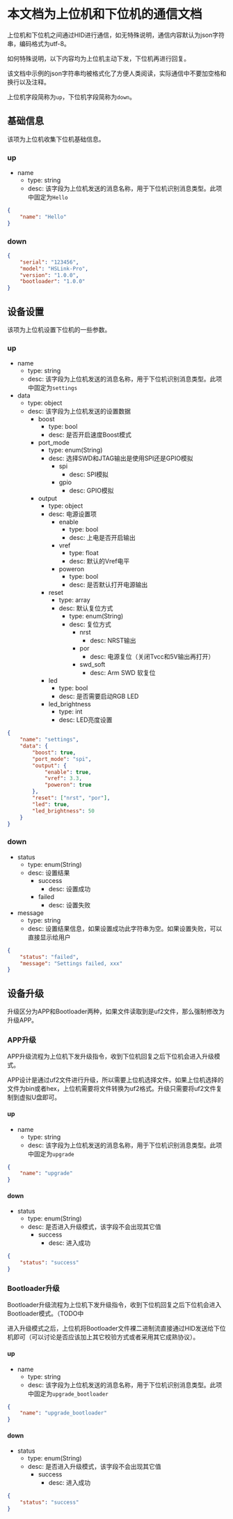 # 本文档为上位机和下位机的通信文档

上位机和下位机之间通过HID进行通信，如无特殊说明，通信内容默认为json字符串，编码格式为utf-8。

如何特殊说明，以下内容均为上位机主动下发，下位机再进行回复。

该文档中示例的json字符串均被格式化了方便人类阅读，实际通信中不要加空格和换行以及注释。

上位机字段简称为`up`，下位机字段简称为`down`。

## 基础信息

该项为上位机收集下位机基础信息。

### up

- name
  - type: string
  - desc: 该字段为上位机发送的消息名称，用于下位机识别消息类型。此项中固定为`Hello`

```json
{
    "name": "Hello"
}
```

### down

```json
{
    "serial": "123456",
    "model": "HSLink-Pro", 
    "version": "1.0.0",
    "bootloader": "1.0.0" 
}
```

## 设备设置

该项为上位机设置下位机的一些参数。

### up

- name
  - type: string
  - desc: 该字段为上位机发送的消息名称，用于下位机识别消息类型。此项中固定为`settings`
- data
  - type: object
  - desc: 该字段为上位机发送的设置数据
    - boost
      - type: bool
      - desc: 是否开启速度Boost模式
    - port_mode
      - type: enum(String)
      - desc: 选择SWD和JTAG输出是使用SPI还是GPIO模拟
        - spi
          - desc: SPI模拟
        - gpio
          - desc: GPIO模拟
    - output
      - type: object
      - desc: 电源设置项
        - enable
          - type: bool
          - desc: 上电是否开启输出
        - vref
          - type: float
          - desc: 默认的Vref电平
        - poweron
          - type: bool
          - desc: 是否默认打开电源输出
      - reset
        - type: array
        - desc: 默认复位方式
          - type: enum(String)
          - desc: 复位方式
            - nrst
              - desc: NRST输出
            - por
              - desc: 电源复位（关闭Tvcc和5V输出再打开）
            - swd_soft
              - desc: Arm SWD 软复位
      - led
        - type: bool
        - desc: 是否需要启动RGB LED
      - led_brightness
        - type: int
        - desc: LED亮度设置

```json
{
    "name": "settings",
    "data": {
        "boost": true,
        "port_mode": "spi",
        "output": {
            "enable": true,
            "vref": 3.3,
            "poweron": true
        },
        "reset": ["nrst", "por"],
        "led": true,
        "led_brightness": 50 
    }
}
```

### down

- status
  - type: enum(String)
  - desc: 设置结果
    - success
      - desc: 设置成功
    - failed
      - desc: 设置失败
- message
  - type: string
  - desc: 设置结果信息，如果设置成功此字符串为空。如果设置失败，可以直接显示给用户

```json
{
    "status": "failed",
    "message": "Settings failed, xxx"
}
```

## 设备升级

升级区分为APP和Bootloader两种，如果文件读取到是uf2文件，那么强制修改为升级APP。

### APP升级

APP升级流程为上位机下发升级指令，收到下位机回复之后下位机会进入升级模式。

APP设计是通过uf2文件进行升级，所以需要上位机选择文件。如果上位机选择的文件为bin或者hex，上位机需要将文件转换为uf2格式。升级只需要将uf2文件复制到虚拟U盘即可。

#### up

- name
  - type: string
  - desc: 该字段为上位机发送的消息名称，用于下位机识别消息类型。此项中固定为`upgrade`

```json
{
    "name": "upgrade"
}
```

#### down

- status
  - type: enum(String)
  - desc: 是否进入升级模式，该字段不会出现其它值
    - success
      - desc: 进入成功

```json
{
    "status": "success"
}
```

### Bootloader升级

Bootloader升级流程为上位机下发升级指令，收到下位机回复之后下位机会进入Bootloader模式。（TODO中

进入升级模式之后，上位机将Bootloader文件裸二进制流直接通过HID发送给下位机即可（可以讨论是否应该加上其它校验方式或者采用其它成熟协议）。

#### up

- name
  - type: string
  - desc: 该字段为上位机发送的消息名称，用于下位机识别消息类型。此项中固定为`upgrade_bootloader`

```json
{
    "name": "upgrade_bootloader"
}
```

#### down

- status
  - type: enum(String)
  - desc: 是否进入升级模式，该字段不会出现其它值
    - success
      - desc: 进入成功

```json
{
    "status": "success"
}
```
